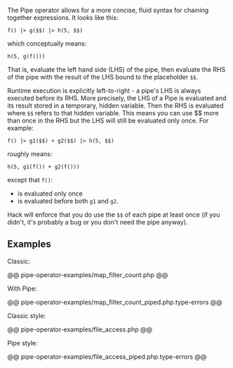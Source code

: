 The Pipe operator allows for a more concise, fluid syntax for chaining together expressions. It looks like this:

```
f() |> g($$) |> h(5, $$)
```

which conceptually means:

```
h(5, g(f()))
```

That is, evaluate the left hand side (LHS) of the pipe, then evaluate the RHS
of the pipe with the result of the LHS bound to the placeholder `$$`.

Runtime execution is explicitly left-to-right - a pipe's LHS is always executed
before its RHS. More precisely, the LHS of a Pipe is evaluated and its result
stored in a temporary, hidden variable. Then the RHS is evaluated where `$$`
refers to that hidden variable. This means you can use $$ more than once in
the RHS but the LHS will still be evaluated only once. For example:

```
f() |> g1($$) + g2($$) |> h(5, $$)
```

roughly means:

```
h(5, g1(f()) + g2(f()))
```

except that `f()`:
- is evaluated only once
- is evaluated before both `g1` and `g2`.

Hack will enforce that you do use the `$$` of each pipe at least once (if you
didn't, it's probably a bug or you don't need the pipe anyway).

## Examples

Classic:

@@ pipe-operator-examples/map_filter_count.php @@

With Pipe:

@@ pipe-operator-examples/map_filter_count_piped.php.type-errors @@

Classic style:

@@ pipe-operator-examples/file_access.php @@

Pipe style:

@@ pipe-operator-examples/file_access_piped.php.type-errors @@
